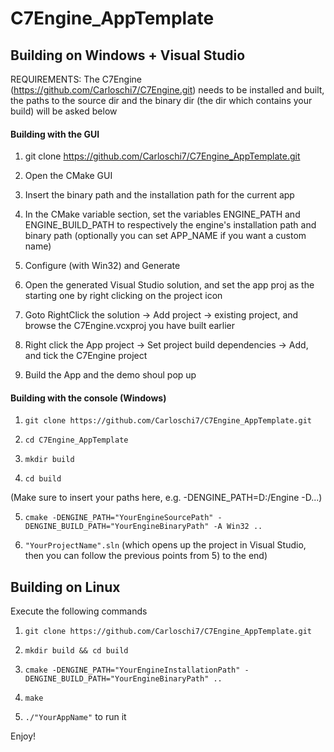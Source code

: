 # C7Engine_AppTemplate

## Building on Windows + Visual Studio



REQUIREMENTS: The C7Engine (https://github.com/Carloschi7/C7Engine.git) needs to be installed and built,
the paths to the source dir and the binary dir
(the dir which contains your build) will be asked below



#### Building with the GUI



1) git clone https://github.com/Carloschi7/C7Engine_AppTemplate.git



2) Open the CMake GUI



3) Insert the binary path and the installation path for the current app



4) In the CMake variable section, set the variables ENGINE_PATH and ENGINE_BUILD_PATH to
respectively the engine's installation path and binary path (optionally you can set APP_NAME
if you want a custom name)



5) Configure (with Win32) and Generate



6) Open the generated Visual Studio solution, and set the app proj as the starting one
by right clicking on the project icon



7) Goto RightClick the solution -> Add project -> existing project, and browse the 
C7Engine.vcxproj you have built earlier



8) Right click the App project -> Set project build dependencies -> Add, and tick the C7Engine
project



9) Build the App and the demo shoul pop up


#### Building with the console (Windows)



1) `git clone https://github.com/Carloschi7/C7Engine_AppTemplate.git`



2) `cd C7Engine_AppTemplate`



3) `mkdir build`



4) `cd build`



(Make sure to insert your paths here, e.g. -DENGINE_PATH=D:/Engine -D...)

5) `cmake -DENGINE_PATH="YourEngineSourcePath" -DENGINE_BUILD_PATH="YourEngineBinaryPath" -A Win32 ..`




6) `"YourProjectName".sln` (which opens up the project in Visual Studio, then you can follow the previous
points from 5) to the end)



## Building on Linux

Execute the following commands


1) `git clone https://github.com/Carloschi7/C7Engine_AppTemplate.git`



2) `mkdir build && cd build`



3) `cmake -DENGINE_PATH="YourEngineInstallationPath" -DENGINE_BUILD_PATH="YourEngineBinaryPath" ..`



4) `make`



5) `./"YourAppName"` to run it



Enjoy!
